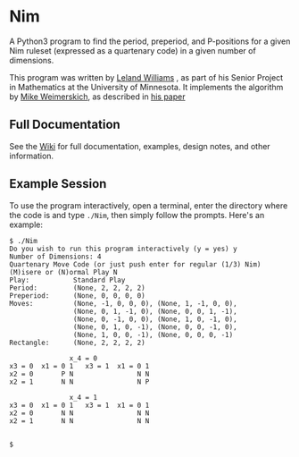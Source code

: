 # Nim
A Python3 program to find the period, preperiod, and P-positions for a given Nim ruleset 
(expressed as a quartenary code) in a given number of dimensions.

This program was written by [Leland Williams](https://lelandwilliams.github.io/)
, as part of his Senior Project in Mathematics at the University of Minnesota.
It implements the algorithm by [Mike Weimerskich](http://www-users.math.umn.edu/~weim0024/),
as described in [his paper](http://library.msri.org/books/Book63/files/131106-Weimerskirch.pdf)

## Full Documentation

See the [Wiki](https://github.com/lelandwilliams/Nim/wiki/Front-Page) for full documentation, examples, design notes, and other information.

## Example Session
To use the program interactively, open a terminal, enter the directory where the code is and type `./Nim`, then simply follow the prompts. Here's an example:
```
$ ./Nim 
Do you wish to run this program interactively (y = yes) y
Number of Dimensions: 4
Quartenary Move Code (or just push enter for regular (1/3) Nim) 
(M)isere or (N)ormal Play N
Play:           Standard Play
Period:         (None, 2, 2, 2, 2)
Preperiod:      (None, 0, 0, 0, 0)
Moves:          (None, -1, 0, 0, 0), (None, 1, -1, 0, 0), 
                (None, 0, 1, -1, 0), (None, 0, 0, 1, -1), 
                (None, 0, -1, 0, 0), (None, 1, 0, -1, 0), 
                (None, 0, 1, 0, -1), (None, 0, 0, -1, 0), 
                (None, 1, 0, 0, -1), (None, 0, 0, 0, -1)
Rectangle:      (None, 2, 2, 2, 2)

               x_4 = 0                
x3 = 0  x1 = 0 1   x3 = 1  x1 = 0 1   
x2 = 0       P N                N N 
x2 = 1       N N                N P 

               x_4 = 1                
x3 = 0  x1 = 0 1   x3 = 1  x1 = 0 1   
x2 = 0       N N                N N 
x2 = 1       N N                N N 


$ 
```
